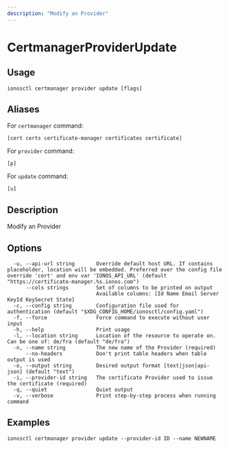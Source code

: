 ```yaml
---
description: "Modify an Provider"
---
```


# CertmanagerProviderUpdate

## Usage

```text
ionosctl certmanager provider update [flags]
```

## Aliases

For `certmanager` command:

```text
[cert certs certificate-manager certificates certificate]
```

For `provider` command:

```text
[p]
```

For `update` command:

```text
[u]
```

## Description

Modify an Provider

## Options

```text
  -u, --api-url string       Override default host URL. If contains placeholder, location will be embedded. Preferred over the config file override 'cert' and env var 'IONOS_API_URL' (default "https://certificate-manager.%s.ionos.com")
      --cols strings         Set of columns to be printed on output 
                             Available columns: [Id Name Email Server KeyId KeySecret State]
  -c, --config string        Configuration file used for authentication (default "$XDG_CONFIG_HOME/ionosctl/config.yaml")
  -f, --force                Force command to execute without user input
  -h, --help                 Print usage
  -l, --location string      Location of the resource to operate on. Can be one of: de/fra (default "de/fra")
  -n, --name string          The new name of the Provider (required)
      --no-headers           Don't print table headers when table output is used
  -o, --output string        Desired output format [text|json|api-json] (default "text")
  -i, --provider-id string   The certificate Provider used to issue the certificate (required)
  -q, --quiet                Quiet output
  -v, --verbose              Print step-by-step process when running command
```

## Examples

```text
ionosctl certmanager provider update --provider-id ID --name NEWNAME
```

